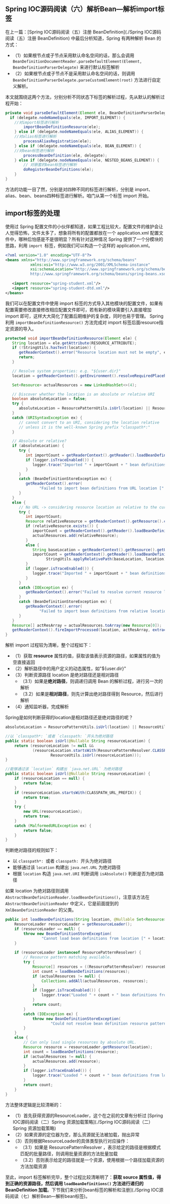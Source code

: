 ## Spring IOC源码阅读（六）解析Bean—解析import标签

在上一篇：[Spring IOC源码阅读（五）注册 BeanDefinition](./Spring IOC源码阅读（五）注册 BeanDefinition) 中最后分析知道，Spring 有两种解析 Bean 的方式：

* （1）如果根节点或子节点采用默认命名空间的话，那么会调用 `BeanDefinitionDocumentReader.parseDefaultElement(Element, BeanDefinitionParserDelegate)` 来进行默认标签解析
* （2）如果根节点或子节点不是采用默认命名空间的话，则调用 `BeanDefinitionParserDelegate.parseCustomElement(root)` 方法进行自定义解析。

本文就围绕这两个方法，分别分析不同状态下标签的解析过程，先从默认的解析过程开始：

```java
private void parseDefaultElement(Element ele, BeanDefinitionParserDelegate delegate) {
  if (delegate.nodeNameEquals(ele, IMPORT_ELEMENT)) {                               
    //对import标签进行解析
		importBeanDefinitionResource(ele);                                            
	} else if (delegate.nodeNameEquals(ele, ALIAS_ELEMENT)) { 
    //对alias标签进行解析
		processAliasRegistration(ele);                                                
	} else if (delegate.nodeNameEquals(ele, BEAN_ELEMENT)) { 
    //对bean标签进行解析
		processBeanDefinition(ele, delegate);                                         
	} else if (delegate.nodeNameEquals(ele, NESTED_BEANS_ELEMENT)) {                    
		// 对嵌套的bean标签进行解析                                                                   
		doRegisterBeanDefinitions(ele);                                               
	}                                                                                 
}                                                                                     
```

方法的功能一目了然，分别是对四种不同的标签进行解析，分别是 import、alias、bean、beans四种标签进行解析。咱门从第一个标签 import 开始。



## import标签的处理

使用过 Spring 配置文件的小伙伴都知道，如果工程比较大，配置文件的维护会让人觉得恐怖，文件太多了，想象将所有的配置都放在一个 application.xml 配置文件中，哪种后怕感是不是很明显？所有针对这种情况 Spring 提供了一个分模块的思路，利用 `import `标签，例如我们可以构造一个这样的 application.xml。

```xml
<?xml version="1.0" encoding="UTF-8"?>
<beans xmlns="http://www.springframework.org/schema/beans"
           xmlns:xsi="http://www.w3.org/2001/XMLSchema-instance"
           xsi:schemaLocation="http://www.springframework.org/schema/beans
           http://www.springframework.org/schema/beans/spring-beans.xsd">
    
   <import resource="spring-student.xml"/>
   <import resource="spring-student-dtd.xml"/>
</beans>
```

我们可以在配置文件中使用 import 标签的方式导入其他模块的配置文件，如果有配置需要修改直接修改相应配置文件即可，若有新的模块需要引入直接增加 import 即可，这样大大简化了配置后期维护的复杂度，同时也易于管理。 Spring 利用 `importBeanDefinitionResource()` 方法完成对 import 标签后面resource指定资源的导入。

```java
protected void importBeanDefinitionResource(Element ele) {
   String location = ele.getAttribute(RESOURCE_ATTRIBUTE);
   if (!StringUtils.hasText(location)) {
      getReaderContext().error("Resource location must not be empty", ele);
      return;
   }

   // Resolve system properties: e.g. "${user.dir}"
   location = getReaderContext().getEnvironment().resolveRequiredPlaceholders(location);

   Set<Resource> actualResources = new LinkedHashSet<>(4);

   // Discover whether the location is an absolute or relative URI
   boolean absoluteLocation = false;
   try {
      absoluteLocation = ResourcePatternUtils.isUrl(location) || ResourceUtils.toURI(location).isAbsolute();
   }
   catch (URISyntaxException ex) {
      // cannot convert to an URI, considering the location relative
      // unless it is the well-known Spring prefix "classpath*:"
   }

   // Absolute or relative?
   if (absoluteLocation) {
      try {
         int importCount = getReaderContext().getReader().loadBeanDefinitions(location, actualResources);
         if (logger.isTraceEnabled()) {
            logger.trace("Imported " + importCount + " bean definitions from URL location [" + location + "]");
         }
      }
      catch (BeanDefinitionStoreException ex) {
         getReaderContext().error(
               "Failed to import bean definitions from URL location [" + location + "]", ele, ex);
      }
   }
   else {
      // No URL -> considering resource location as relative to the current file.
      try {
         int importCount;
         Resource relativeResource = getReaderContext().getResource().createRelative(location);
         if (relativeResource.exists()) {
            importCount = getReaderContext().getReader().loadBeanDefinitions(relativeResource);
            actualResources.add(relativeResource);
         }
         else {
            String baseLocation = getReaderContext().getResource().getURL().toString();
            importCount = getReaderContext().getReader().loadBeanDefinitions(
                  StringUtils.applyRelativePath(baseLocation, location), actualResources);
         }
         if (logger.isTraceEnabled()) {
            logger.trace("Imported " + importCount + " bean definitions from relative location [" + location + "]");
         }
      }
      catch (IOException ex) {
         getReaderContext().error("Failed to resolve current resource location", ele, ex);
      }
      catch (BeanDefinitionStoreException ex) {
         getReaderContext().error(
               "Failed to import bean definitions from relative location [" + location + "]", ele, ex);
      }
   }
   Resource[] actResArray = actualResources.toArray(new Resource[0]);
   getReaderContext().fireImportProcessed(location, actResArray, extractSource(ele));
}
```

解析 import 过程较为清晰，整个过程如下：

* （1）获取 **resource** 属性的值，获取该值表示资源的路径，如果属性的值为空直接返回
* （2）解析路径中的用户定义的动态属性，如"${user.dir}"
* （3）判断资源路径 location 是绝对路径还是相对路径
  * （3.1）如果是**绝对路径**，则调递归调用 Bean 的解析过程，进行另一次的解析
  * （3.2）如果是**相对路径**，则先计算出绝对路径得到 Resource，然后进行解析
* （4）通知监听器，完成解析



Spring是如何判断获得的location是相对路径还是绝对路径的呢？

```java
absoluteLocation = ResourcePatternUtils.isUrl(location) || ResourceUtils.toURI(location).isAbsolute();

//以 `classpath*: `或者 `classpath: `开头为绝对路径
public static boolean isUrl(@Nullable String resourceLocation) {                             
	return (resourceLocation != null &&                                                      
			(resourceLocation.startsWith(ResourcePatternResolver.CLASSPATH_ALL_URL_PREFIX) ||
					ResourceUtils.isUrl(resourceLocation)));                                 
} 

//能够通过该 `location` 构建出 `java.net.URL` 为绝对路径
public static boolean isUrl(@Nullable String resourceLocation) {
	if (resourceLocation == null) {                             
		return false;                                           
	}                                                           
	if (resourceLocation.startsWith(CLASSPATH_URL_PREFIX)) {    
		return true;                                            
	}                                                           
	try {                                                       
		new URL(resourceLocation);                              
		return true;                                            
	}                                                           
	catch (MalformedURLException ex) {                          
		return false;                                           
	}                                                           
}                                                               
```

判断绝对路径的规则如下：

- 以 `classpath*: `或者 `classpath: `开头为绝对路径
- 能够通过该 `location` 构建出 `java.net.URL` 为绝对路径
- 根据 `location` 构造 `java.net.URI` 判断调用 `isAbsolute()` 判断是否为绝对路径



如果 location 为绝对路径则调用 `AbstractBeanDefinitionReader.loadBeanDefinitions()`，注意该方法在 `AbstractBeanDefinitionReader` 中定义，它是前面提到的`XmlBeanDefinitionReader` 的父类。

```java
public int loadBeanDefinitions(String location, @Nullable Set<Resource> actualResources) throws BeanDefinitionStoreException {
	ResourceLoader resourceLoader = getResourceLoader();                                                                  
	if (resourceLoader == null) {                                                                                         
		throw new BeanDefinitionStoreException(                                                                           
				"Cannot load bean definitions from location [" + location + "]: no ResourceLoader available");            
	}                                                                                                                     
                                                                                                                          
	if (resourceLoader instanceof ResourcePatternResolver) {                                                              
		// Resource pattern matching available.                                                                           
		try {                                                                                                             
			Resource[] resources = ((ResourcePatternResolver) resourceLoader).getResources(location);                     
			int count = loadBeanDefinitions(resources);                                                                   
			if (actualResources != null) {                                                                                
				Collections.addAll(actualResources, resources);                                                           
			}                                                                                                             
			if (logger.isTraceEnabled()) {                                                                                
				logger.trace("Loaded " + count + " bean definitions from location pattern [" + location + "]");           
			}                                                                                                             
			return count;                                                                                                 
		}                                                                                                                 
		catch (IOException ex) {                                                                                          
			throw new BeanDefinitionStoreException(                                                                       
					"Could not resolve bean definition resource pattern [" + location + "]", ex);                         
		}                                                                                                                 
	}                                                                                                                     
	else {                                                                                                                
		// Can only load single resources by absolute URL.                                                                
		Resource resource = resourceLoader.getResource(location);                                                         
		int count = loadBeanDefinitions(resource);                                                                        
		if (actualResources != null) {                                                                                    
			actualResources.add(resource);                                                                                
		}                                                                                                                 
		if (logger.isTraceEnabled()) {                                                                                    
			logger.trace("Loaded " + count + " bean definitions from location [" + location + "]");                       
		}                                                                                                                 
		return count;                                                                                                     
	}                                                                                                                     
}                                                                                                                         
```

方法整体逻辑是比较清晰的：

* （1）首先获得资源的ResourceLoader，这个在之前的文章有分析过 [Spring IOC源码阅读（二）Spring 资源加载策略](./Spring IOC源码阅读（二）Spring 资源加载策略)
* （2）如果资源的定位器为空，那么资源就无法被加载，抛出异常
* （3）否则根据ResourceLoader的具体类型执行对应操作：
  * （3.1）如果是 ResourcePatternResolver ，表示给定的路径是根据模式匹配的批量路径，则调用批量资源的方法批量加载
  * （3.2）否则表示给定的路径就是一个资源，使用根据一个路径加载资源的方法加载资源

至此，import 标签解析完毕，整个过程比较清晰明了：**获取 source 属性值，得到正确的资源路径，然后调用 `loadBeanDefinitions()` 方法进行递归的 BeanDefinition 加载**。下节我们来分析[bean标签的解析和注册](./Spring IOC源码阅读（七）解析Bean—解析bean标签)。

